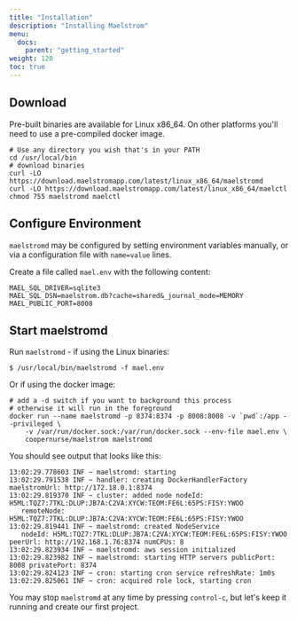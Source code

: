 ```yaml
---
title: "Installation"
description: "Installing Maelstrom"
menu:
  docs:
    parent: "getting_started"
weight: 120
toc: true
---
```


## Download

Pre-built binaries are available for Linux x86_64. On other platforms you'll need to use a pre-compiled docker image.

```
# Use any directory you wish that's in your PATH
cd /usr/local/bin
# download binaries
curl -LO https://download.maelstromapp.com/latest/linux_x86_64/maelstromd
curl -LO https://download.maelstromapp.com/latest/linux_x86_64/maelctl
chmod 755 maelstromd maelctl
```

## Configure Environment

`maelstromd` may be configured by setting environment variables manually, or via a configuration file with `name=value`
lines.

Create a file called `mael.env` with the following content:

```
MAEL_SQL_DRIVER=sqlite3
MAEL_SQL_DSN=maelstrom.db?cache=shared&_journal_mode=MEMORY
MAEL_PUBLIC_PORT=8008
```

## Start maelstromd

Run `maelstromd` - if using the Linux binaries:

```
$ /usr/local/bin/maelstromd -f mael.env
```

Or if using the docker image:

```
# add a -d switch if you want to background this process
# otherwise it will run in the foreground
docker run --name maelstromd -p 8374:8374 -p 8008:8008 -v `pwd`:/app --privileged \
    -v /var/run/docker.sock:/var/run/docker.sock --env-file mael.env \
    coopernurse/maelstrom maelstromd
```

You should see output that looks like this:
```
13:02:29.778603 INF ~ maelstromd: starting
13:02:29.791538 INF ~ handler: creating DockerHandlerFactory maelstromUrl: http://172.18.0.1:8374
13:02:29.819370 INF ~ cluster: added node nodeId: H5ML:TQZ7:7TKL:DLUP:JB7A:C2VA:XYCW:TEOM:FE6L:65PS:FISY:YWOO
   remoteNode: H5ML:TQZ7:7TKL:DLUP:JB7A:C2VA:XYCW:TEOM:FE6L:65PS:FISY:YWOO
13:02:29.819441 INF ~ maelstromd: created NodeService
   nodeId: H5ML:TQZ7:7TKL:DLUP:JB7A:C2VA:XYCW:TEOM:FE6L:65PS:FISY:YWOO peerUrl: http://192.168.1.76:8374 numCPUs: 8
13:02:29.823934 INF ~ maelstromd: aws session initialized
13:02:29.823982 INF ~ maelstromd: starting HTTP servers publicPort: 8008 privatePort: 8374
13:02:29.824123 INF ~ cron: starting cron service refreshRate: 1m0s
13:02:29.825061 INF ~ cron: acquired role lock, starting cron
```

You may stop `maelstromd` at any time by pressing `control-c`, but let's keep it running and create our first project.
